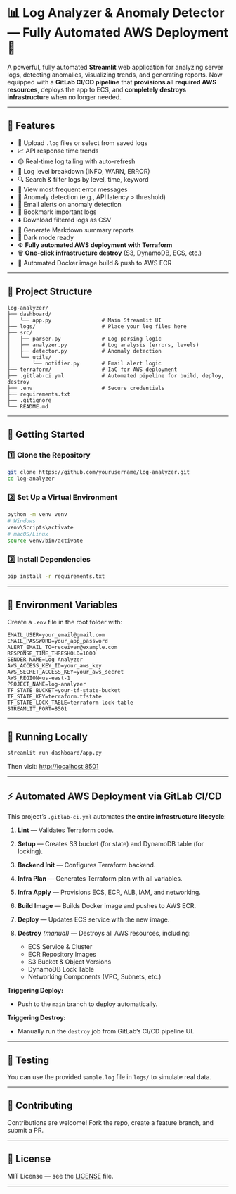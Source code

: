 
# 📊 Log Analyzer & Anomaly Detector — Fully Automated AWS Deployment 🚀

A powerful, fully automated **Streamlit** web application for analyzing server logs, detecting anomalies, visualizing trends, and generating reports.
Now equipped with a **GitLab CI/CD pipeline** that **provisions all required AWS resources**, deploys the app to ECS, and **completely destroys infrastructure** when no longer needed.

---

## 🧰 Features

* 📂 Upload `.log` files or select from saved logs
* 📈 API response time trends
* 🟡 Real-time log tailing with auto-refresh
* 🧮 Log level breakdown (INFO, WARN, ERROR)
* 🔍 Search & filter logs by level, time, keyword
* 🐞 View most frequent error messages
* 🚨 Anomaly detection (e.g., API latency > threshold)
* 📩 Email alerts on anomaly detection
* 🔖 Bookmark important logs
* ⬇️ Download filtered logs as CSV
* 📝 Generate Markdown summary reports
* 🌙 Dark mode ready
* ⚙️ **Fully automated AWS deployment with Terraform**
* 🗑 **One-click infrastructure destroy** (S3, DynamoDB, ECS, etc.)
* 🐳 Automated Docker image build & push to AWS ECR

---

## 📁 Project Structure

```
log-analyzer/
├── dashboard/
│   └── app.py                # Main Streamlit UI
├── logs/                     # Place your log files here
├── src/
│   ├── parser.py             # Log parsing logic
│   ├── analyzer.py           # Log analysis (errors, levels)
│   ├── detector.py           # Anomaly detection
│   └── utils/
│       └── notifier.py       # Email alert logic
├── terraform/                # IaC for AWS deployment
├── .gitlab-ci.yml            # Automated pipeline for build, deploy, destroy
├── .env                      # Secure credentials
├── requirements.txt
├── .gitignore
└── README.md
```

---

## 🏁 Getting Started

### 1️⃣ Clone the Repository

```bash
git clone https://github.com/yourusername/log-analyzer.git
cd log-analyzer
```

### 2️⃣ Set Up a Virtual Environment

```bash
python -m venv venv
# Windows
venv\Scripts\activate
# macOS/Linux
source venv/bin/activate
```

### 3️⃣ Install Dependencies

```bash
pip install -r requirements.txt
```

---

## 🔐 Environment Variables

Create a `.env` file in the root folder with:

```
EMAIL_USER=your_email@gmail.com
EMAIL_PASSWORD=your_app_password
ALERT_EMAIL_TO=receiver@example.com
RESPONSE_TIME_THRESHOLD=1000
SENDER_NAME=Log Analyzer
AWS_ACCESS_KEY_ID=your_aws_key
AWS_SECRET_ACCESS_KEY=your_aws_secret
AWS_REGION=us-east-1
PROJECT_NAME=log-analyzer
TF_STATE_BUCKET=your-tf-state-bucket
TF_STATE_KEY=terraform.tfstate
TF_STATE_LOCK_TABLE=terraform-lock-table
STREAMLIT_PORT=8501
```

---

## 🚀 Running Locally

```bash
streamlit run dashboard/app.py
```

Then visit:
[http://localhost:8501](http://localhost:8501)

---

## ⚡ Automated AWS Deployment via GitLab CI/CD

This project’s `.gitlab-ci.yml` automates **the entire infrastructure lifecycle**:

1. **Lint** — Validates Terraform code.
2. **Setup** — Creates S3 bucket (for state) and DynamoDB table (for locking).
3. **Backend Init** — Configures Terraform backend.
4. **Infra Plan** — Generates Terraform plan with all variables.
5. **Infra Apply** — Provisions ECS, ECR, ALB, IAM, and networking.
6. **Build Image** — Builds Docker image and pushes to AWS ECR.
7. **Deploy** — Updates ECS service with the new image.
8. **Destroy** *(manual)* — Destroys all AWS resources, including:

   * ECS Service & Cluster
   * ECR Repository Images
   * S3 Bucket & Object Versions
   * DynamoDB Lock Table
   * Networking Components (VPC, Subnets, etc.)

**Triggering Deploy:**

* Push to the `main` branch to deploy automatically.

**Triggering Destroy:**

* Manually run the `destroy` job from GitLab’s CI/CD pipeline UI.

---

## 🧪 Testing

You can use the provided `sample.log` file in `logs/` to simulate real data.

---

## 🙌 Contributing

Contributions are welcome!
Fork the repo, create a feature branch, and submit a PR.

---

## 📜 License

MIT License — see the [LICENSE](LICENSE) file.

---
